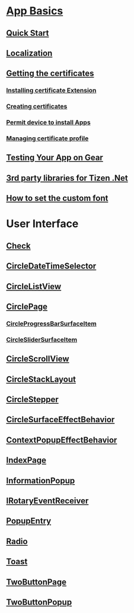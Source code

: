 # [App Basics](Overview.md)
## [Quick Start](Quickstart.md)
## [Localization](Localization.md)
## [Getting the certificates](GettingTheCertificates.md)
### [Installing certificate Extension](InstallingCertificateExtension.md)
### [Creating certificates](CreatingCertificates.md)
### [Permit device to install Apps](PermitDeviceToInstallApps.md)
### [Managing certificate profile](ManagingCertificateProfile.md)
## [Testing Your App on Gear](TestingYourAppOnGear.md)
## [3rd party libraries for Tizen .Net](LibraryList.md)
## [How to set the custom font](HowToSetTheCustomFont.md)
# User Interface
## [Check](Check.md)
## [CircleDateTimeSelector](CircleDateTimeSelector.md)
## [CircleListView](CircleListView.md)
## [CirclePage](CirclePage.md)
### [CircleProgressBarSurfaceItem](https://samsung.github.io/Tizen.CircularUI/guide/CirclePage.html#add-circleprogressbarsurfaceitem-in-circlepage)
### [CircleSliderSurfaceItem](https://samsung.github.io/Tizen.CircularUI/guide/CirclePage.html#add-circleslidersurfaceitem-in-circlepage)
## [CircleScrollView](CircleScrollView.md)
## [CircleStackLayout](CircleStackLayout.md)
## [CircleStepper](CircleStepper.md)
## [CircleSurfaceEffectBehavior](CircleSurfaceEffectBehavior.md)
## [ContextPopupEffectBehavior](ContextPopupEffectBehavior.md)
## [IndexPage](IndexPage.md)
## [InformationPopup](InformationPopup.md)
## [IRotaryEventReceiver](IRotaryEventReceiver.md)
## [PopupEntry](PopupEntry.md)
## [Radio](Radio.md)
## [Toast](Toast.md)
## [TwoButtonPage](TwoButtonPage.md)
## [TwoButtonPopup](TwoButtonPopup.md)

